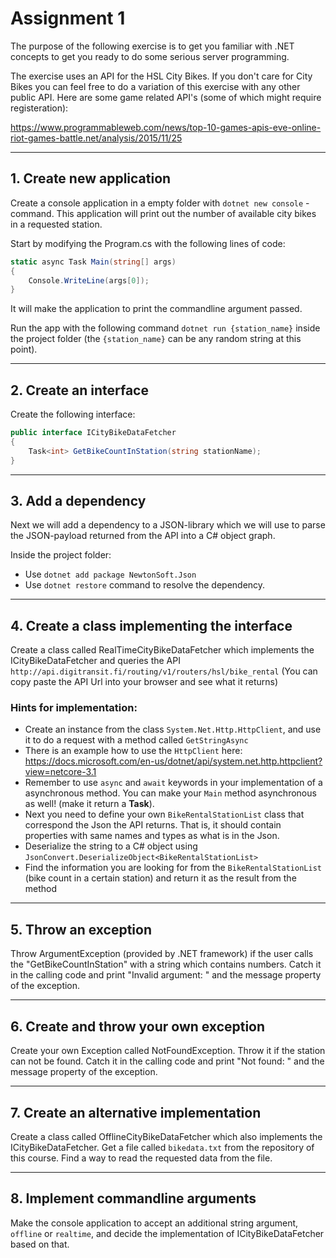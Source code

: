 # Assignment 1

The purpose of the following exercise is to get you familiar with .NET concepts to get you ready to do some serious server programming.

The exercise uses an API for the HSL City Bikes. If you don't care for City Bikes you can feel free to do a variation of this exercise with any other public API. Here are some game related API's (some of which might require registeration):

https://www.programmableweb.com/news/top-10-games-apis-eve-online-riot-games-battle.net/analysis/2015/11/25

---

## 1. Create new application

Create a console application in a empty folder with `dotnet new console` -command. This application will print out the number of available city bikes in a requested station.

Start by modifying the Program.cs with the following lines of code:

```C#
static async Task Main(string[] args)
{
    Console.WriteLine(args[0]);
}
```

It will make the application to print the commandline argument passed.

Run the app with the following command `dotnet run {station_name}` inside the project folder (the `{station_name}` can be any random string at this point).

---

## 2. Create an interface

Create the following interface:

```C#
public interface ICityBikeDataFetcher
{
    Task<int> GetBikeCountInStation(string stationName);
}
```

---

## 3. Add a dependency

Next we will add a dependency to a JSON-library which we will use to parse the JSON-payload returned from the API into a C# object graph.

Inside the project folder:

- Use `dotnet add package NewtonSoft.Json`
- Use `dotnet restore` command to resolve the dependency.

---

## 4. Create a class implementing the interface

Create a class called RealTimeCityBikeDataFetcher which implements the ICityBikeDataFetcher and queries the API `http://api.digitransit.fi/routing/v1/routers/hsl/bike_rental` (You can copy paste the API Url into your browser and see what it returns)

### Hints for implementation:

- Create an instance from the class `System.Net.Http.HttpClient`, and use it to do a request with a method called `GetStringAsync`
- There is an example how to use the `HttpClient` here: https://docs.microsoft.com/en-us/dotnet/api/system.net.http.httpclient?view=netcore-3.1
- Remember to use `async` and `await` keywords in your implementation of a asynchronous method. You can make your `Main` method asynchronous as well! (make it return a **Task**).
- Next you need to define your own `BikeRentalStationList` class that correspond the Json the API returns. That is, it should contain properties with same names and types as what is in the Json.
- Deserialize the string to a C# object using `JsonConvert.DeserializeObject<BikeRentalStationList>`
- Find the information you are looking for from the `BikeRentalStationList` (bike count in a certain station) and return it as the result from the method

---

## 5. Throw an exception

Throw ArgumentException (provided by .NET framework) if the user calls the "GetBikeCountInStation" with a string which contains numbers. Catch it in the calling code and print "Invalid argument: " and the message property of the exception.

---

## 6. Create and throw your own exception

Create your own Exception called NotFoundException. Throw it if the station can not be found. Catch it in the calling code and print "Not found: " and the message property of the exception.

---

## 7. Create an alternative implementation

Create a class called OfflineCityBikeDataFetcher which also implements the ICityBikeDataFetcher. Get a file called `bikedata.txt` from the repository of this course. Find a way to read the requested data from the file.

---

## 8. Implement commandline arguments

Make the console application to accept an additional string argument, `offline` or `realtime`, and decide the implementation of ICityBikeDataFetcher based on that.

